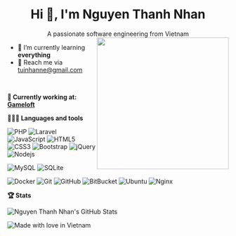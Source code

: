 <div align="center">
<h1>Hi 👋, I'm Nguyen Thanh Nhan</h1>
A passionate software engineering from Vietnam
</div>
<img align="right" src="https://raw.githubusercontent.com/rajput2107/rajput2107/master/Assets/Developer.gif" width="300" />

- 🌱 I’m currently learning **everything**
- 💬 Reach me via tuinhanne@gmail.com
<br />

**💼 Currently working at:** <a href="https://gameloft.com/" target="_blank"><b>Gameloft</b></a>

**👨🏻‍💻 Languages and tools**

![PHP](https://img.shields.io/badge/-PHP-blueviolet?style=flat&logo=Php) 
![Laravel](https://img.shields.io/badge/-Laravel-black?style=flat&logo=Laravel)
![JavaScript](https://img.shields.io/badge/-JavaScript-goldenrod?style=flat&logo=javascript) 
![HTML5](https://img.shields.io/badge/-HTML5-E34F26?style=flat&logo=html5&logoColor=white) 
![CSS3](https://img.shields.io/badge/-CSS3-1572B6?style=flat&logo=css3) 
![Bootstrap](https://img.shields.io/badge/-Bootstrap-563D7C?style=flat&logo=bootstrap) 
![jQuery](https://img.shields.io/badge/-jQuery-222222?style=flat&logo=jQuery&logoColor=0769AD)
![Nodejs](https://img.shields.io/badge/-Nodejs-black?style=flat&logo=Node.js)<br />

![MySQL](https://img.shields.io/badge/-MySQL-black?style=flat&logo=mysql) 
![SQLite](https://img.shields.io/badge/-SQLite-blue?style=flat&logo=sqlite)<br />

![Docker](https://img.shields.io/badge/-Docker-black?style=flat-square&logo=docker) 
![Git](https://img.shields.io/badge/-Git-black?style=flat&logo=git)
![GitHub](https://img.shields.io/badge/-GitHub-181717?style=flat&logo=github)
![BitBucket](https://img.shields.io/badge/-BitBucket-darkblue?style=flat-square&logo=bitbucket)
![Ubuntu](https://img.shields.io/badge/-Ubuntu-black?style=flat&logo=Ubuntu)
![Nginx](https://img.shields.io/badge/-Nginx-green?style=flat&logo=Nginx)

**🏆 Stats**

![Nguyen Thanh Nhan's GitHub Stats](https://github-readme-stats.vercel.app/api?username=tuinhanne&hide=["stars"]&show_icons=true)

![Made with love in Vietnam](https://madewithlove.now.sh/vn?heart=true)
